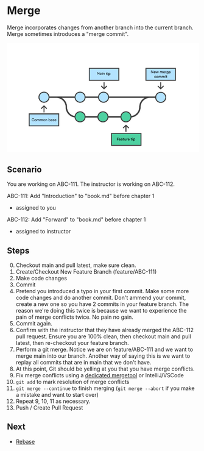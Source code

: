 # Merge

Merge incorporates changes from another branch into the current branch. Merge sometimes introduces a "merge commit". 

![Merge](./assets/merge.png)

## Scenario

You are working on ABC-111. The instructor is working on ABC-112.

ABC-111: Add "Introduction" to "book.md" before chapter 1
  - assigned to you

ABC-112: Add "Forward" to "book.md" before chapter 1
  - assigned to instructor

## Steps

  0. Checkout main and pull latest, make sure clean.
  1. Create/Checkout New Feature Branch (feature/ABC-111)
  2. Make code changes
  3. Commit
  4. Pretend you introduced a typo in your first commit. Make some more code changes and do another commit. Don't ammend your commit, create a new one so you have 2 commits in your feature branch. The reason we're doing this twice is because we want to experience the pain of merge conflicts twice. No pain no gain. 
  5. Commit again.
  6. Confirm with the instructor that they have already merged the ABC-112 pull request. Ensure you are 100% clean, then checkout main and pull latest, then re-checkout your feature branch.
  7. Perform a git merge. Notice we are on feature/ABC-111 and we want to merge main into our branch. Another way of saying this is we want to replay all commits that are in main that we don't have.
  8. At this point, Git should be yelling at you that you have merge conflicts. 
  9. Fix merge conflicts using a [dedicated mergetool](https://www.perforce.com/products/helix-core-apps/merge-diff-tool-p4merge) or IntelliJ/VSCode
  10. `git add` to mark resolution of merge conflicts
  11. `git merge --continue` to finish merging (`git merge --abort` if you make a mistake and want to start over)
  12. Repeat 9, 10, 11 as necessary.
  13. Push / Create Pull Request

## Next
  - [Rebase](./rebase.md)
